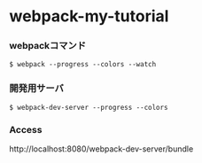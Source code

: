 # webpack-my-tutorial

### webpackコマンド
```
$ webpack --progress --colors --watch
```

### 開発用サーバ
```
$ webpack-dev-server --progress --colors
```

### Access
http://localhost:8080/webpack-dev-server/bundle
